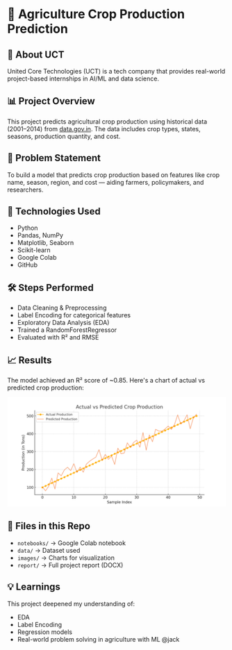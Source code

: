 
# 🌾 Agriculture Crop Production Prediction

## 📌 About UCT
United Core Technologies (UCT) is a tech company that provides real-world project-based internships in AI/ML and data science.

## 📊 Project Overview
This project predicts agricultural crop production using historical data (2001–2014) from [data.gov.in](https://data.gov.in). The data includes crop types, states, seasons, production quantity, and cost.

## 🎯 Problem Statement
To build a model that predicts crop production based on features like crop name, season, region, and cost — aiding farmers, policymakers, and researchers.

## 🧠 Technologies Used
- Python
- Pandas, NumPy
- Matplotlib, Seaborn
- Scikit-learn
- Google Colab
- GitHub

## 🛠️ Steps Performed
- Data Cleaning & Preprocessing
- Label Encoding for categorical features
- Exploratory Data Analysis (EDA)
- Trained a RandomForestRegressor
- Evaluated with R² and RMSE

## 📈 Results
The model achieved an R² score of ~0.85. Here's a chart of actual vs predicted crop production:

![Actual vs Predicted](images/actual_vs_predicted_crop_production.png)

## 📁 Files in this Repo
- `notebooks/` → Google Colab notebook
- `data/` → Dataset used
- `images/` → Charts for visualization
- `report/` → Full project report (DOCX)

## 💡 Learnings
This project deepened my understanding of:
- EDA
- Label Encoding
- Regression models
- Real-world problem solving in agriculture with ML
  @jack

